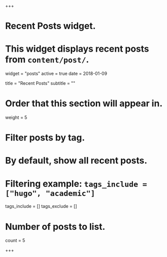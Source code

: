 +++
# Recent Posts widget.
# This widget displays recent posts from `content/post/`.
widget = "posts"
active = true
date = 2018-01-09

title = "Recent Posts"
subtitle = ""

# Order that this section will appear in.
weight = 5

# Filter posts by tag.
#  By default, show all recent posts.
#  Filtering example: `tags_include = ["hugo", "academic"]`
tags_include = []
tags_exclude = []

# Number of posts to list.
count = 5

+++

